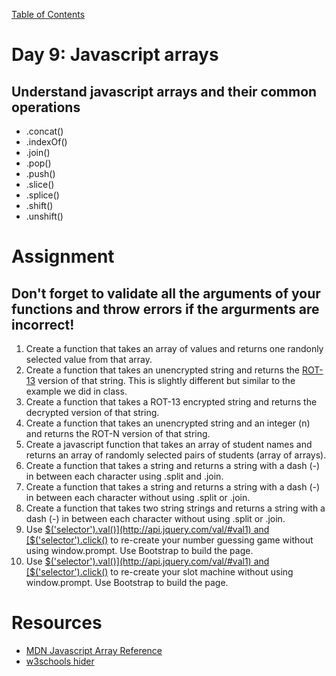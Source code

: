 [Table of Contents](/README.md)

# Day 9: Javascript arrays

## Understand javascript arrays and their common operations
- .concat()
- .indexOf()
- .join()
- .pop()
- .push()
- .slice()
- .splice()
- .shift()
- .unshift()

# Assignment
## Don't forget to validate all the arguments of your functions and throw errors if the argurments are incorrect!
1. Create a function that takes an array of values and returns one randonly selected value from that array.
2. Create a function that takes an unencrypted string and returns the [ROT-13](http://en.wikipedia.org/wiki/ROT13) version of that string. This is slightly different but similar to the example we did in class.
3. Create a function that takes a ROT-13 encrypted string and returns the decrypted version of that string.
4. Create a function that takes an unencrypted string and an integer (n) and returns the ROT-N version of that string.
5. Create a javascript function that takes an array of student names and returns an array of randomly selected pairs of students (array of arrays).
6. Create a function that takes a string and returns a string with a dash (-) in between each character using .split and .join.
7. Create a function that takes a string and returns a string with a dash (-) in between each character without using .split or .join.
7. Create a function that takes two string strings and returns a string with a dash (-) in between each character without using .split or .join.
8. Use [$('selector').val()](http://api.jquery.com/val/#val1) and [$('selector').click()](http://api.jquery.com/click/#click-handler) to re-create your number guessing game without using window.prompt. Use Bootstrap to build the page.
9. Use [$('selector').val()](http://api.jquery.com/val/#val1) and [$('selector').click()](http://api.jquery.com/click/#click-handler) to re-create your slot machine without using window.prompt. Use Bootstrap to build the page.




# Resources
- [MDN Javascript Array Reference](https://developer.mozilla.org/en-US/docs/Web/JavaScript/Reference/Global_Objects/Array)
- [w3schools hider](https://chrome.google.com/webstore/detail/w3schools-hider/igiahejkpbnbnekdaefddmdceocmjpll?hl=en-US)